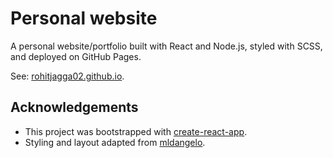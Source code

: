 # Personal website

A personal website/portfolio built with React and Node.js, styled with SCSS, and deployed on GitHub Pages.

See: [rohitjagga02.github.io](https://rohitjagga02.github.io).

## Acknowledgements

* This project was bootstrapped with [create-react-app](https://github.com/facebook/create-react-app). 
* Styling and layout adapted from [mldangelo](https://github.com/mldangelo/personal-site).
